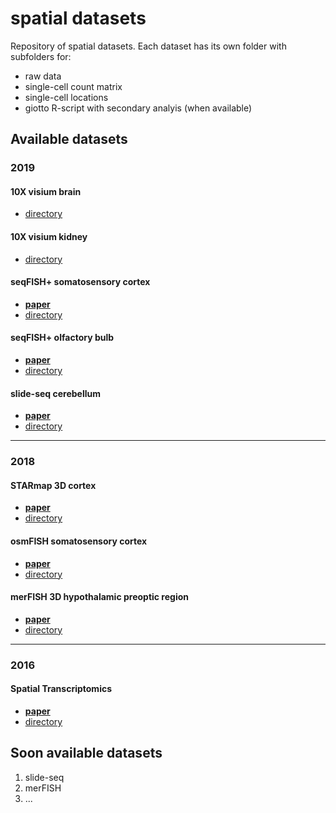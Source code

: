 # spatial datasets
Repository of spatial datasets. Each dataset has its own folder with subfolders for:
- raw data  
- single-cell count matrix  
- single-cell locations  
- giotto R-script with secondary analyis (when available)  


## Available datasets

### 2019

#### 10X visium brain
- [directory](./data/2019_visium_brain/)

#### 10X visium kidney
- [directory](./data/2019_visium_kidney/)

#### seqFISH+ somatosensory cortex
- [**paper**](https://www.nature.com/articles/s41586-019-1049-y)  
- [directory](./data/2019_seqfish_plus_SScortex/)

#### seqFISH+ olfactory bulb
- [**paper**](https://www.nature.com/articles/s41586-019-1049-y)  
- [directory](./data/2019_seqfish_plus_olfactory_bulb/)

#### slide-seq cerebellum
- [**paper**](https://science.sciencemag.org/content/363/6434/1463)  
- [directory](./data/2019_slideseq_cerebellum/)

-------------------------------------------------------------------------


### 2018

#### STARmap 3D cortex
- [**paper**](https://science.sciencemag.org/content/361/6400/eaat5691)  
- [directory](./data/2018_starmap_3D_cortex/)

#### osmFISH somatosensory cortex
- [**paper**](https://www.nature.com/articles/s41592-018-0175-z)  
- [directory](./data/2018_osmFISH_SScortex/)

#### merFISH 3D hypothalamic preoptic region
- [**paper**](https://science.sciencemag.org/content/362/6416/eaau5324)
- [directory](./data/2018_merFISH_science_hypo_preoptic/)

--------------------------------------------------------------------------

### 2016

#### Spatial Transcriptomics
- [**paper**](https://science.sciencemag.org/content/353/6294/78)
- [directory](./data/2016_ST_olfactory_bulb/)

## Soon available datasets  

1. slide-seq
2. merFISH
3. ...
